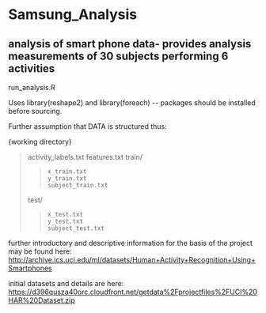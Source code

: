 Samsung_Analysis
================

analysis of smart phone data- provides analysis measurements of 30 subjects performing 6 activities
 ----------------
 
 run_analysis.R
 
 Uses library(reshape2) and library(foreach)  -- packages should be installed before sourcing.
 
 Further assumption that DATA is structured thus:
 
   {working directory}
  > activity_labels.txt
  > features.txt
  > train/
  >>     x_train.txt
  >>     y_train.txt
  >>     subject_train.txt
  > test/
  >>     x_test.txt
  >>     y_test.txt
  >>     subject_test.txt
       
further introductory and descriptive information for the basis of the project may be found here:
    http://archive.ics.uci.edu/ml/datasets/Human+Activity+Recognition+Using+Smartphones 
    
initial datasets and details are here:
    https://d396qusza40orc.cloudfront.net/getdata%2Fprojectfiles%2FUCI%20HAR%20Dataset.zip 
